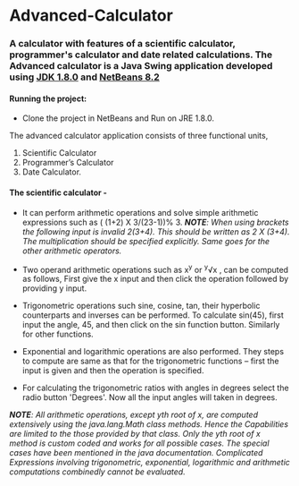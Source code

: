 # Advanced-Calculator
### A calculator with features of a scientific calculator, programmer's calculator and date related calculations. The Advanced calculator is a Java Swing application developed using [JDK 1.8.0](http://www.oracle.com/technetwork/java/javase/downloads/jdk8-downloads-2133151.html) and [NetBeans 8.2](https://netbeans.org/downloads/?pagelang=pt_BR)  

#### Running the project:
- Clone the project in NetBeans and Run on JRE 1.8.0.

The advanced calculator application consists of three functional units,
1. Scientific Calculator 
2. Programmer’s Calculator
3. Date Calculator.

#### The scientific calculator -
  - It can perform arithmetic operations and solve simple arithmetic expressions such as ( (1+2) X 3/(23-1))% 3. _**NOTE**: When using brackets the following input is invalid 2(3+4). This should be written as 2 X (3+4). The multiplication should be specified explicitly. Same goes for the other arithmetic operators._    
  
  - Two operand arithmetic operations such as x<sup>y</sup> or <sup>y</sup>&radic;x , can be computed as follows,
  First give the x input and then click the operation followed by providing y input.  
  - Trigonometric operations such sine, cosine, tan, their hyperbolic counterparts and inverses can be performed. To calculate sin(45), first   input the angle, 45, and then click on the sin function button. Similarly for other functions.  
  - Exponential and logarithmic operations are also performed. They steps to compute are same as that for the trigonometric functions – first   the input is given and then the operation is specified.  
  - For calculating the trigonometric ratios with angles in degrees select the radio button 'Degrees'. Now all the input angles will taken in degrees.
  
  _**NOTE**: All arithmetic operations, except yth root of x, are computed extensively using the java.lang.Math class methods. Hence the Capabilities are limited to the those provided by that class. Only the yth root of x method is custom coded and works for all possible cases. The special cases have been mentioned in the java documentation. Complicated Expressions involving trigonometric, exponential, logarithmic and arithmetic computations combinedly cannot be evaluated._  
  
  
